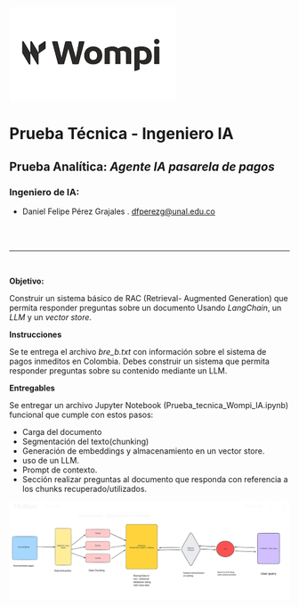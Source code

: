 ![BC](Wompi.png)
# **Prueba Técnica - Ingeniero IA**
## Prueba Analítica: *Agente IA pasarela de pagos*
### Ingeniero de IA:

* Daniel Felipe Pérez Grajales . dfperezg@unal.edu.co<br>

<br><br>


---
<br>

**Objetivo:**

Construir un sistema básico de RAC (Retrieval- Augmented Generation) que permita responder preguntas sobre un documento Usando *LangChain*, un *LLM* y un *vector store*.

**Instrucciones**

Se te entrega el archivo *bre_b.txt* con información sobre el sistema de pagos inmeditos en Colombia.
Debes construir un sistema que permita responder preguntas sobre su contenido mediante un LLM.

**Entregables**

Se entregar un archivo Jupyter Notebook (Prueba_tecnica_Wompi_IA.ipynb) funcional que cumple con estos pasos:


* Carga del documento  
* Segmentación del texto(chunking)
* Generación de embeddings y almacenamiento en un vector store. 
* uso de un LLM.
* Prompt de contexto.
* Sección realizar preguntas al documento que responda con referencia a los chunks recuperado/utilizados.

![Flujo_ia](Flujo_IA_agente.png)
